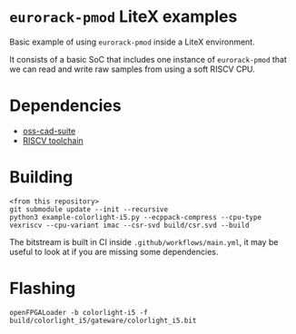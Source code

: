 # `eurorack-pmod` LiteX examples

Basic example of using `eurorack-pmod` inside a LiteX environment.

It consists of a basic SoC that includes one instance of `eurorack-pmod` that we can read and write raw samples from using a soft RISCV CPU.

# Dependencies

- [oss-cad-suite](https://github.com/YosysHQ/oss-cad-suite-build)
- [RISCV toolchain](https://xpack.github.io/dev-tools/riscv-none-elf-gcc/install/)

# Building


```
<from this repository>
git submodule update --init --recursive
python3 example-colorlight-i5.py --ecppack-compress --cpu-type vexriscv --cpu-variant imac --csr-svd build/csr.svd --build
```

The bitstream is built in CI inside `.github/workflows/main.yml`, it may be useful to look at if you are missing some dependencies.

# Flashing

```
openFPGALoader -b colorlight-i5 -f build/colorlight_i5/gateware/colorlight_i5.bit
```
